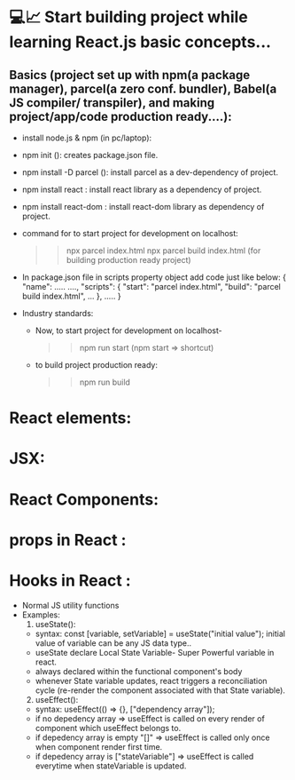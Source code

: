 # 💻📈 Start building project while learning React.js basic concepts...

## Basics (project set up with npm(a package manager), parcel(a zero conf. bundler), Babel(a JS compiler/ transpiler), and making project/app/code production ready....):

- install node.js & npm (in pc/laptop):
- npm init (): creates package.json file.
- npm install -D parcel (): install parcel as a dev-dependency of project.
- npm install react : install react library as a dependency of project.
- npm install react-dom : install react-dom library as dependency of project.
- command for to start project for development on localhost:
  >> npx parcel index.html
  >> npx parcel build index.html  (for building production ready project)
- In package.json file in scripts property object add code just like below:
  {
    "name": .....
    ....,
    "scripts": {
      "start": "parcel index.html",
      "build": "parcel build index.html",
      ...
    },
    .....
  }
  
- Industry standards: 
  - Now, to start project for development on localhost-
    >> npm run start     (npm start => shortcut)
  - to build project production ready:
    >> npm run build






# React elements:
# JSX:
# React Components:
# props in React :
# Hooks in React :
- Normal JS utility functions
- Examples: 
  1) useState(): 
    - syntax: const [variable, setVariable] = useState("initial value"); initial value of variable can be any JS data type..
    - useState declare Local State Variable- Super Powerful variable in react.
    - always declared within the functional component's body
    - whenever State variable updates, react triggers a reconciliation cycle (re-render the component associated with that State variable).
  2) useEffect(): 
   - syntax: useEffect(() => {}, ["dependency array"]);
   - if no depedency array => useEffect is called on every render of component which useEffect belongs to.
   - if depedency array is empty "[]" => useEffect is called only once when component  render first time.
   - if depedency array is ["stateVariable"] => useEffect is called everytime when stateVariable is updated.
  